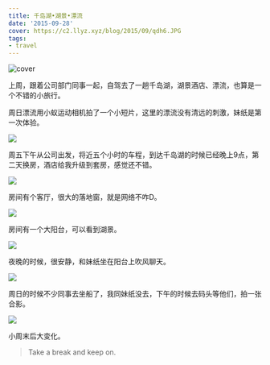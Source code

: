 ```yaml
---
title: 千岛湖•湖景•漂流
date: '2015-09-28'
cover: https://c2.llyz.xyz/blog/2015/09/qdh6.JPG
tags:
- travel
---
```


![cover](https://c2.llyz.xyz/blog/2015/09/qdh6.JPG)

上周，跟着公司部门同事一起，自驾去了一趟千岛湖，湖景酒店、漂流，也算是一个不错的小旅行。

周日漂流用小蚁运动相机拍了一个小短片，这里的漂流没有清远的刺激，妹纸是第一次体验。

![](https://c2.llyz.xyz/blog/2015/09/q3.jpg)

周五下午从公司出发，将近五个小时的车程，到达千岛湖的时候已经晚上9点，第二天换房，酒店给我升级到套房，感觉还不错。

![](https://c2.llyz.xyz/blog/2015/09/q6.jpg)

房间有个客厅，很大的落地窗，就是网络不咋D。

![](https://c2.llyz.xyz/blog/2015/09/q4.jpg)

房间有一个大阳台，可以看到湖景。

![](https://c2.llyz.xyz/blog/2015/09/q5.jpg)

夜晚的时候，很安静，和妹纸坐在阳台上吹风聊天。

![](https://c2.llyz.xyz/blog/2015/09/q2.JPG)

周日的时候不少同事去坐船了，我同妹纸没去，下午的时候去码头等他们，拍一张合影。

![](https://c2.llyz.xyz/blog/2015/09/q1.JPG)

小周末后大变化。

> Take a break and keep on.
